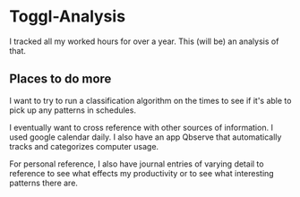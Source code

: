 # Toggl-Analysis

I tracked all my worked hours for over a year. This (will be) an analysis of that.


## Places to do more

I want to try to run a classification algorithm on the times to see if it's able to pick up any patterns in schedules.

I eventually want to cross reference with other sources of information. I used google calendar daily. I also have an app Qbserve that automatically tracks and categorizes computer usage.

For personal reference, I also have journal entries of varying detail to reference to see what effects my productivity or to see what interesting patterns there are.
